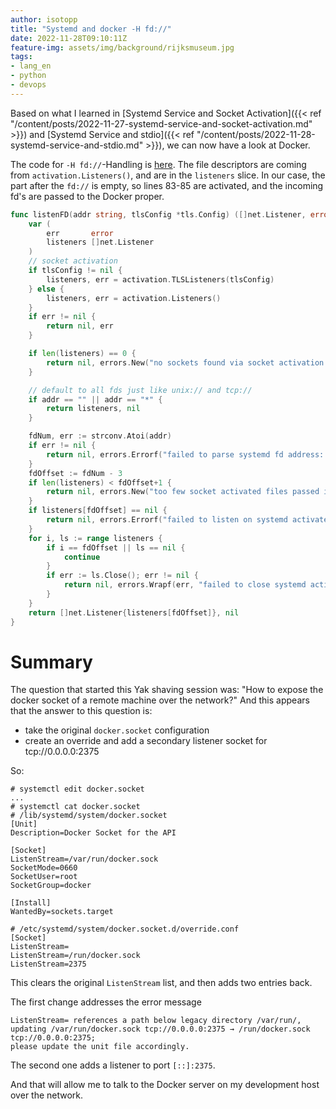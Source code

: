 ```yaml
---
author: isotopp
title: "Systemd and docker -H fd://"
date: 2022-11-28T09:10:11Z
feature-img: assets/img/background/rijksmuseum.jpg
tags:
- lang_en
- python
- devops
---
```


Based on what I learned in
[Systemd Service and Socket Activation]({{< ref "/content/posts/2022-11-27-systemd-service-and-socket-activation.md" >}})
and
[Systemd Service and stdio]({{< ref "/content/posts/2022-11-28-systemd-service-and-stdio.md" >}}),
we can now have a look at Docker.

The code for `-H fd://`-Handling is [here](https://github.com/moby/moby/blob/41be7293f54f15dc04f024bf2b0f09e1a697208b/daemon/listeners/listeners_linux.go#L63-L107).
The file descriptors are coming from `activation.Listeners()`, and are in the `listeners` slice.
In our case, the part after the `fd://` is empty, so lines 83-85 are activated, and the incoming fd's are passed to the Docker proper.

```go {linenos=table,hl_lines=[10,"21-23"],linenostart=63}
func listenFD(addr string, tlsConfig *tls.Config) ([]net.Listener, error) {
	var (
		err       error
		listeners []net.Listener
	)
	// socket activation
	if tlsConfig != nil {
		listeners, err = activation.TLSListeners(tlsConfig)
	} else {
		listeners, err = activation.Listeners()
	}
	if err != nil {
		return nil, err
	}

	if len(listeners) == 0 {
		return nil, errors.New("no sockets found via socket activation: make sure the service was started by systemd")
	}

	// default to all fds just like unix:// and tcp://
	if addr == "" || addr == "*" {
		return listeners, nil
	}

	fdNum, err := strconv.Atoi(addr)
	if err != nil {
		return nil, errors.Errorf("failed to parse systemd fd address: should be a number: %v", addr)
	}
	fdOffset := fdNum - 3
	if len(listeners) < fdOffset+1 {
		return nil, errors.New("too few socket activated files passed in by systemd")
	}
	if listeners[fdOffset] == nil {
		return nil, errors.Errorf("failed to listen on systemd activated file: fd %d", fdOffset+3)
	}
	for i, ls := range listeners {
		if i == fdOffset || ls == nil {
			continue
		}
		if err := ls.Close(); err != nil {
			return nil, errors.Wrapf(err, "failed to close systemd activated file: fd %d", fdOffset+3)
		}
	}
	return []net.Listener{listeners[fdOffset]}, nil
}
```

# Summary

The question that started this Yak shaving session was: "How to expose the docker socket of a remote machine over the network?"
And this appears that the answer to this question is:

- take the original `docker.socket` configuration
- create an override and add a secondary listener socket for tcp://0.0.0.0:2375

So:

```console
# systemctl edit docker.socket
...
# systemctl cat docker.socket
# /lib/systemd/system/docker.socket
[Unit]
Description=Docker Socket for the API

[Socket]
ListenStream=/var/run/docker.sock
SocketMode=0660
SocketUser=root
SocketGroup=docker

[Install]
WantedBy=sockets.target

# /etc/systemd/system/docker.socket.d/override.conf
[Socket]
ListenStream=
ListenStream=/run/docker.sock
ListenStream=2375
```

This clears the original `ListenStream` list, and then adds two entries back.

The first change addresses the error message

```console
ListenStream= references a path below legacy directory /var/run/,
updating /var/run/docker.sock tcp://0.0.0.0:2375 → /run/docker.sock tcp://0.0.0.0:2375;
please update the unit file accordingly.
```

The second one adds a listener to port `[::]:2375`.

And that will allow me to talk to the Docker server on my development host over the network.
